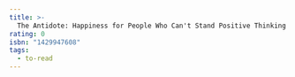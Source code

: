 ```yaml
---
title: >-
  The Antidote: Happiness for People Who Can't Stand Positive Thinking
rating: 0
isbn: "1429947608"
tags:
  - to-read
---
```



